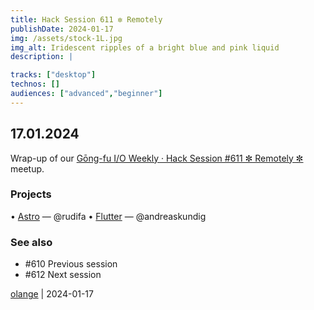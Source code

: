 ```yaml
---
title: Hack Session 611 ✼ Remotely
publishDate: 2024-01-17
img: /assets/stock-1L.jpg
img_alt: Iridescent ripples of a bright blue and pink liquid
description: |

tracks: ["desktop"]
technos: []
audiences: ["advanced","beginner"]
---
```


## 17.01.2024

Wrap-up of our [Gōng-fu I/O Weekly · Hack Session #611 ✼ Remotely ✼](https://www.meetup.com/fr-FR/gōngfuio/events/298192974/) meetup.

### Projects

• [Astro](https://astro.build) — @rudifa
• [Flutter](https://flutter.dev) — @andreaskundig

### See also

* #610 Previous session
* #612 Next session

[olange](https://github.com/olange) | 2024-01-17


